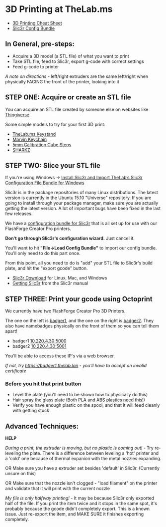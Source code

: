 # 3D Printing at TheLab.ms

* [3D Printing Cheat Sheet](https://github.com/TheLab-ms/3d-printing/wiki/TheLab.ms's-3D-Printing-Cheat-Sheet)
* [Slic3r Config Bundle](https://github.com/TheLab-ms/3d-printing/blob/master/Slic3r_config_bundle.ini)

## **In General, pre-steps**:   
- Acquire a 3D model (a STL file) of what you want to print
- Take STL file, feed to Slic3r, export g-code with correct settings
- Feed g-code to printer

 
*A note on directions* - left/right extruders are the same left/right when physically FACING the front of the printer, looking into it
 
## **STEP ONE**: Acquire or create an STL file

You can acquire an STL file created by someone else on websites like [Thingiverse](http://thingiverse.com).

Some simple models to try for your first 3D print:

 * [TheLab.ms Keystand](http://www.thingiverse.com/thing:1199757)
 * [Marvin Keychain](http://www.thingiverse.com/thing:215703)
 * [5mm Calibration Cube Steps](http://www.thingiverse.com/thing:24238)
 * [SHARKZ](http://www.thingiverse.com/thing:910216)

## **STEP TWO**: Slice your STL file

If you're using Windows -> [Install Slic3r and Import TheLab’s Slic3r Configuration File Bundle for Windows](https://github.com/TheLab-ms/3d-printing/blob/master/Install%20Slic3r%20and%20Import%20TheLab%E2%80%99s%20Slic3r%20Configuration%20File%20Bundle%20for%20Windows.pdf) 

Slic3r is in the package repositories of many Linux distributions.  The latest version is currently in the Ubuntu 15.10 "Universe" repository.  If you are going to install through your package manager, make sure you are actually getting the latest version.  A lot of important bugs have been fixed in the last few releases.

We have a [configuration bundle for Slic3r](https://github.com/TheLab-ms/3d-printing/blob/master/Slic3r_config_bundle.ini) that is all set up for use with our FlashForge Creator Pro printers.  

**Don't go through Slic3r's configuration wizard.**  Just cancel it.  

You'll want to hit **"File->Load Config Bundle"** to import our config bundle.  You'll only need to do this part once.

From this point, all you need to do is "add" your STL file to Slic3r's build plate, and hit the "export gcode" button.

* [Slic3r Download](http://slic3r.org/download) for Linux, Mac, and Windows
* [Getting Slic3r](http://manual.slic3r.org/getting-slic3r/getting-slic3r) from the Slic3r manual


## **STEP THREE**: Print your gcode using Octoprint

We currently have two FlashForge Creator Pro 3D Printers.  

The one on the left is [badger1](https://badger1.thelab.lan/), and the one on the right is [badger2](https://badger2.thelab.lan/). They also have namebadges physically on the front of them so you can tell them apart!

 * badger1 [10.220.4.30:5000](http://10.220.4.30:5000)
 * badger2 [10.220.4.30:5001](http://10.220.4.30:5001)
 
 You'll be able to access these IP's via a web browser.
 
 *If not, try https://badger1.thelab.lan - you'll have to accept an invalid certificate*
 
 ### Before you hit that print button
- Level the plate (you'll need to be shown how to physically do this)
- Hair spray the glass plate (Both PLA and ABS plastics need this!)
- Verify you have enough plastic on the spool, and that it will feed cleanly with getting stuck
 
 
 
 ## **Advanced Techniques**: 
 
 **HELP**
 
 *During a print, the extruder is moving, but no plastic is coming out!* - Try re-leveling the plate. There is a difference between leveling a 'hot' printer and a 'cold' one because of thermal expanion with the metal nozzles expanding.
 
 OR Make sure you have a extruder set besides 'default' in Slic3r. (Currently unsure on this)
 
 OR Make sure that the nozzle isn't clogged - "load filament" on the printer and validate that it will print with the current nozzle
 
 *My file is only halfway printing!* - It may be because Slic3r only exported half of the file. If you print the item twice and it stops in the same spot, it's probably because the gcode didn't completely export. This is a known issue. Just re-export the item, and MAKE SURE it finishes exporting completely.
 
 

